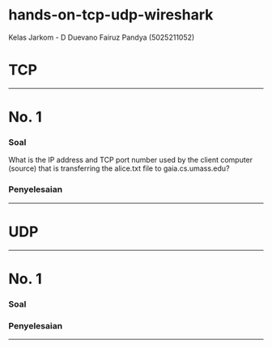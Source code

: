 # hands-on-tcp-udp-wireshark
Kelas Jarkom - D
Duevano Fairuz Pandya (5025211052)

# TCP
----------------------------------------------------------------------------------------------------------------------------------
# No. 1
### Soal
What is the IP address and TCP port number used by the client computer (source) 
that is transferring the alice.txt file to gaia.cs.umass.edu?

### Penyelesaian

----------------------------------------------------------------------------------------------------------------------------------
# UDP
----------------------------------------------------------------------------------------------------------------------------------
# No. 1
### Soal

### Penyelesaian

----------------------------------------------------------------------------------------------------------------------------------